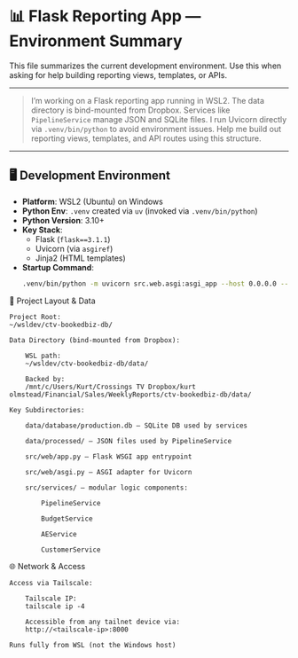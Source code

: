 # 📊 Flask Reporting App — Environment Summary

This file summarizes the current development environment. Use this when asking for help building reporting views, templates, or APIs.

---

> I’m working on a Flask reporting app running in WSL2. The data directory is bind-mounted from Dropbox. Services like `PipelineService` manage JSON and SQLite files. I run Uvicorn directly via `.venv/bin/python` to avoid environment issues. Help me build out reporting views, templates, and API routes using this structure.

---

## 🖥️ Development Environment

- **Platform**: WSL2 (Ubuntu) on Windows
- **Python Env**: `.venv` created via `uv` (invoked via `.venv/bin/python`)
- **Python Version**: 3.10+
- **Key Stack**:
  - Flask (`flask==3.1.1`)
  - Uvicorn (via `asgiref`)
  - Jinja2 (HTML templates)
- **Startup Command**:
  ```bash
  .venv/bin/python -m uvicorn src.web.asgi:asgi_app --host 0.0.0.0 --port 8000 --reload


📂 Project Layout & Data

    Project Root:
    ~/wsldev/ctv-bookedbiz-db/

    Data Directory (bind-mounted from Dropbox):

        WSL path:
        ~/wsldev/ctv-bookedbiz-db/data/

        Backed by:
        /mnt/c/Users/Kurt/Crossings TV Dropbox/kurt olmstead/Financial/Sales/WeeklyReports/ctv-bookedbiz-db/data/

    Key Subdirectories:

        data/database/production.db — SQLite DB used by services

        data/processed/ — JSON files used by PipelineService

        src/web/app.py — Flask WSGI app entrypoint

        src/web/asgi.py — ASGI adapter for Uvicorn

        src/services/ — modular logic components:

            PipelineService

            BudgetService

            AEService

            CustomerService

🌐 Network & Access

    Access via Tailscale:

        Tailscale IP:
        tailscale ip -4

        Accessible from any tailnet device via:
        http://<tailscale-ip>:8000

    Runs fully from WSL (not the Windows host)